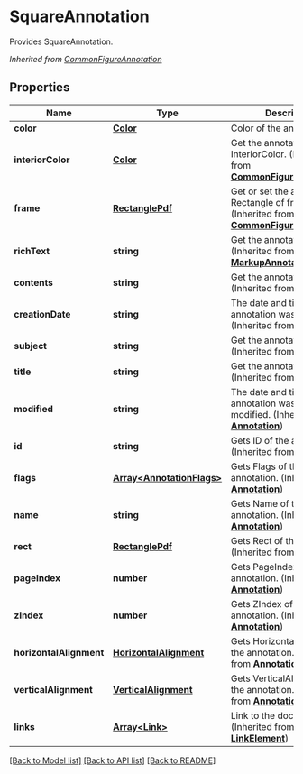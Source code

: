 # SquareAnnotation
Provides SquareAnnotation.

*Inherited from [CommonFigureAnnotation](CommonFigureAnnotation.md)*
## Properties
Name | Type | Description | Notes
------------ | ------------- | ------------- | -------------
**color** | [**Color**](Color.md) | Color of the annotation. | [optional]
**interiorColor** | [**Color**](Color.md) | Get the annotation InteriorColor. (Inherited from **[CommonFigureAnnotation](CommonFigureAnnotation.md)**) | [optional]
**frame** | [**RectanglePdf**](RectanglePdf.md) | Get or set the annotation Rectangle of frame. (Inherited from **[CommonFigureAnnotation](CommonFigureAnnotation.md)**) | [optional]
**richText** | **string** | Get the annotation RichText. (Inherited from **[MarkupAnnotation](MarkupAnnotation.md)**) | [optional]
**contents** | **string** | Get the annotation content. (Inherited from **[Annotation](Annotation.md)**) | [optional]
**creationDate** | **string** | The date and time when the annotation was created. (Inherited from **[Annotation](Annotation.md)**) | [optional]
**subject** | **string** | Get the annotation subject. (Inherited from **[Annotation](Annotation.md)**) | [optional]
**title** | **string** | Get the annotation title. (Inherited from **[Annotation](Annotation.md)**) | [optional]
**modified** | **string** | The date and time when the annotation was last modified. (Inherited from **[Annotation](Annotation.md)**) | [optional]
**id** | **string** | Gets ID of the annotation. (Inherited from **[Annotation](Annotation.md)**) | [optional]
**flags** | [**Array&lt;AnnotationFlags&gt;**](AnnotationFlags.md) | Gets Flags of the annotation. (Inherited from **[Annotation](Annotation.md)**) | [optional]
**name** | **string** | Gets Name of the annotation. (Inherited from **[Annotation](Annotation.md)**) | [optional]
**rect** | [**RectanglePdf**](RectanglePdf.md) | Gets Rect of the annotation. (Inherited from **[Annotation](Annotation.md)**) | 
**pageIndex** | **number** | Gets PageIndex of the annotation. (Inherited from **[Annotation](Annotation.md)**) | [optional]
**zIndex** | **number** | Gets ZIndex of the annotation. (Inherited from **[Annotation](Annotation.md)**) | [optional]
**horizontalAlignment** | [**HorizontalAlignment**](HorizontalAlignment.md) | Gets HorizontalAlignment of the annotation. (Inherited from **[Annotation](Annotation.md)**) | [optional]
**verticalAlignment** | [**VerticalAlignment**](VerticalAlignment.md) | Gets VerticalAlignment of the annotation. (Inherited from **[Annotation](Annotation.md)**) | [optional]
**links** | [**Array&lt;Link&gt;**](Link.md) | Link to the document. (Inherited from **[LinkElement](LinkElement.md)**) | [optional]

[[Back to Model list]](../README.md#documentation-for-models) [[Back to API list]](../README.md#documentation-for-api-endpoints) [[Back to README]](../README.md)

